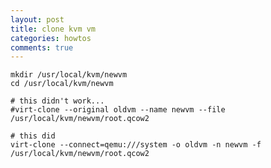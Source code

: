 ```yaml
---
layout: post
title: clone kvm vm
categories: howtos
comments: true
---
```



    mkdir /usr/local/kvm/newvm
    cd /usr/local/kvm/newvm

    # this didn't work...
    #virt-clone --original oldvm --name newvm --file /usr/local/kvm/newvm/root.qcow2 

    # this did
    virt-clone --connect=qemu:///system -o oldvm -n newvm -f /usr/local/kvm/newvm/root.qcow2

